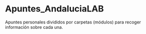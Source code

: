 # Apuntes_AndaluciaLAB
Apuntes personales divididos por carpetas (módulos) para recoger información sobre cada una. 
